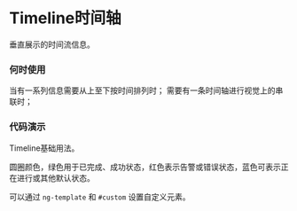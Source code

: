 
# Timeline时间轴
垂直展示的时间流信息。
### 何时使用

当有一系列信息需要从上至下按时间排列时；
需要有一条时间轴进行视觉上的串联时；

### 代码演示

Timeline基础用法。
<!-- example(timeline:timeline-basic-example) -->
圆圈颜色，绿色用于已完成、成功状态，红色表示告警或错误状态，蓝色可表示正在进行或其他默认状态。
<!-- deprecated-example(timeline:timeline:timeline-color) -->

<!-- deprecated-example(timeline:timeline:timeline-pending) -->
可以通过 ` ng-template ` 和 ` #custom ` 设置自定义元素。
<!-- deprecated-example(timeline:timeline:timeline-custom) -->